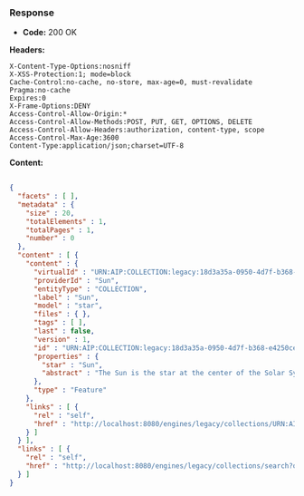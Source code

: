 ### Response

* **Code:** 200 OK

**Headers:**

`X-Content-Type-Options:nosniff`  
`X-XSS-Protection:1; mode=block`  
`Cache-Control:no-cache, no-store, max-age=0, must-revalidate`  
`Pragma:no-cache`  
`Expires:0`  
`X-Frame-Options:DENY`  
`Access-Control-Allow-Origin:*`  
`Access-Control-Allow-Methods:POST, PUT, GET, OPTIONS, DELETE`  
`Access-Control-Allow-Headers:authorization, content-type, scope`  
`Access-Control-Max-Age:3600`  
`Content-Type:application/json;charset=UTF-8`  

**Content:**

```json
    
{
  "facets" : [ ],
  "metadata" : {
    "size" : 20,
    "totalElements" : 1,
    "totalPages" : 1,
    "number" : 0
  },
  "content" : [ {
    "content" : {
      "virtualId" : "URN:AIP:COLLECTION:legacy:18d3a35a-0950-4d7f-b368-e4250cec9a92:LAST",
      "providerId" : "Sun",
      "entityType" : "COLLECTION",
      "label" : "Sun",
      "model" : "star",
      "files" : { },
      "tags" : [ ],
      "last" : false,
      "version" : 1,
      "id" : "URN:AIP:COLLECTION:legacy:18d3a35a-0950-4d7f-b368-e4250cec9a92:V1",
      "properties" : {
        "star" : "Sun",
        "abstract" : "The Sun is the star at the center of the Solar System."
      },
      "type" : "Feature"
    },
    "links" : [ {
      "rel" : "self",
      "href" : "http://localhost:8080/engines/legacy/collections/URN:AIP:COLLECTION:legacy:18d3a35a-0950-4d7f-b368-e4250cec9a92:V1"
    } ]
  } ],
  "links" : [ {
    "rel" : "self",
    "href" : "http://localhost:8080/engines/legacy/collections/search?q=Sun&page=0&size=20"
  } ]
}
```
